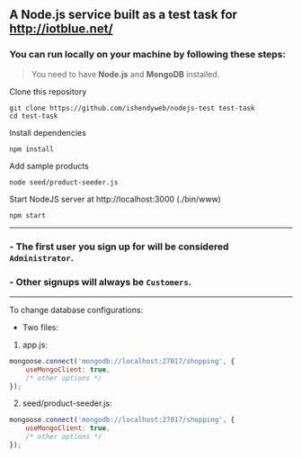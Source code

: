 ## A Node.js service built as a test task for http://iotblue.net/

### You can run locally on your machine by following these steps:
> You need to have **Node.js** and **MongoDB** installed.

Clone this repository
``` shell
git clone https://github.com/ishendyweb/nodejs-test test-task
cd test-task
```

Install dependencies
``` shell
npm install
```

Add sample products
``` shell
node seed/product-seeder.js
```

Start NodeJS server at http://localhost:3000 (./bin/www)
``` shell
npm start
```

---
### - The first user you sign up for will be considered `Administrator`.
### - Other signups will always be `Customers`.
---
To change database configurations:
- Two files:

1. app.js:
``` javascript
mongoose.connect('mongodb://localhost:27017/shopping', {
	useMongoClient: true,
	/* other options */
});
```

2. seed/product-seeder.js:
``` javascript
mongoose.connect('mongodb://localhost:27017/shopping', {
	useMongoClient: true,
	/* other options */
});
```

